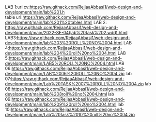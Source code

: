 LAB 1:url cv:[https://raw.githack.com/RejjaaAbbasi1/web-design-and-development/main/lab%201.h  ](https://raw.githack.com/RejjaaAbbasi1/web-design-and-development/main/lab%201.html)                                           
       table url:https://raw.githack.com/RejjaaAbbasi1/web-design-and-development/main/lab%201%20tables.html
                          LAB 2: https://raw.githack.com/RejjaaAbbasi1/web-design-and-development/main/2022-SE-04(lab%20task%202.wdd).html  LAB3:https://raw.githack.com/RejjaaAbbasi1/web-design-and-development/main/lab%203%20ROLL%20NO%2004.html LAB 4:https://raw.githack.com/RejjaaAbbasi1/web-design-and-development/main/lab%204%20roll%20no%2004.html LAB 5:https://raw.githack.com/RejjaaAbbasi1/web-design-and-development/main/LAB5%20ROLL%20NO%2004.html LAB 06:https://raw.githack.com/RejjaaAbbasi1/web-design-and-development/main/LAB%2006%20ROLL%20NO%2004.zip  lab 07:https://raw.githack.com/RejjaaAbbasi1/web-design-and-development/main/Lab%20TASK%2007%20ROLL%20NO%2004.zip lab 08:https://raw.githack.com/RejjaaAbbasi1/web-design-and-development/main/lab%208roll%20no%2004.html lab 09:https://raw.githack.com/RejjaaAbbasi1/web-design-and-development/main/lab%209%20roll%20no%2004.html  lab 10:https://raw.githack.com/RejjaaAbbasi1/web-design-and-development/main/Lab%20task%2010%20roll%20no%2004.zip
